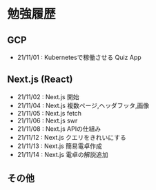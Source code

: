 # 勉強履歴

## GCP
- 21/11/01 : Kubernetesで稼働させる Quiz App

## Next.js (React)
- 21/11/02 : Next.js 開始
- 21/11/04 : Next.js 複数ページ,ヘッダフッタ,画像
- 21/11/05 : Next.js fetch
- 21/11/06 : Next.js swr
- 21/11/08 : Next.js APIの仕組み
- 21/11/12 : Next.js クエリをきれいにする
- 21/11/13 : Next.js 簡易電卓作成
- 21/11/14 : Next.js 電卓の解説追加

## その他
